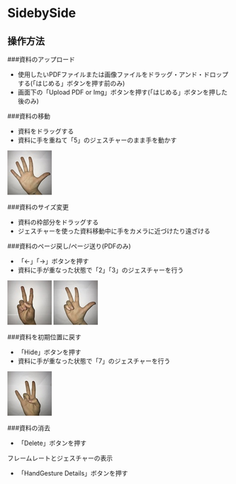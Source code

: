 # SidebySide
## 操作方法
###資料のアップロード
* 使用したいPDFファイルまたは画像ファイルをドラッグ・アンド・ドロップする(「はじめる」ボタンを押す前のみ)
* 画面下の「Upload PDF or Img」ボタンを押す(「はじめる」ボタンを押した後のみ)

###資料の移動
* 資料をドラッグする
* 資料に手を重ねて「5」のジェスチャーのまま手を動かす

![5のジェスチャー](https://raw.githubusercontent.com/sytk/SidebySide/images/images/example_5.JPG)

###資料のサイズ変更
* 資料の枠部分をドラッグする
* ジェスチャーを使った資料移動中に手をカメラに近づけたり遠ざける

###資料のページ戻し/ページ送り(PDFのみ)
* 「←」「→」ボタンを押す
* 資料に手が重なった状態で「2」「3」のジェスチャーを行う

![2のジェスチャー](https://raw.githubusercontent.com/sytk/SidebySide/images/images/example_2.JPG)
![3のジェスチャー](https://raw.githubusercontent.com/sytk/SidebySide/images/images/example_3.JPG)

###資料を初期位置に戻す
* 「Hide」ボタンを押す
* 資料に手が重なった状態で「7」のジェスチャーを行う

![7のジェスチャー](https://raw.githubusercontent.com/sytk/SidebySide/images/images/example_7.JPG)

###資料の消去
* 「Delete」ボタンを押す

フレームレートとジェスチャーの表示
* 「HandGesture Details」ボタンを押す

